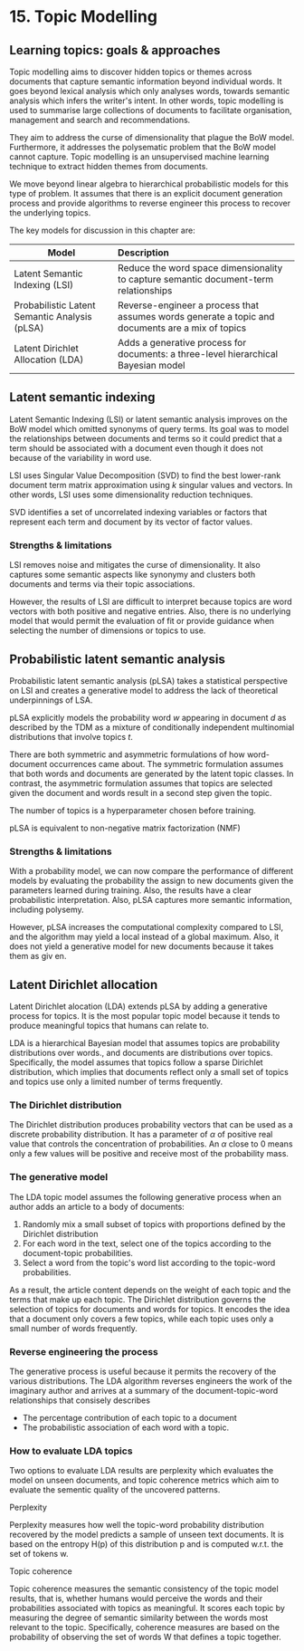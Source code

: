 # 15. Topic Modelling

## Learning topics: goals & approaches
Topic modelling aims to discover hidden topics or themes across documents that capture semantic information beyond individual words. It goes beyond lexical analysis which only analyses words, towards semantic analysis which infers the writer's intent. In other words, topic modelling is used to summarise large collections of documents to facilitate organisation, management and search and recommendations.

They aim to address the curse of dimensionality that plague the BoW model. Furthermore, it addresses the polysematic problem that the BoW model cannot capture. Topic modelling is an unsupervised machine learning technique to extract hidden themes from documents.

We move beyond linear algebra to hierarchical probabilistic models for this type of problem. It assumes that there is an explicit document generation process and provide algorithms to reverse engineer this process to recover the underlying topics.

The key models for discussion in this chapter are:

|Model|Description|
|-|:--|
|Latent Semantic Indexing (LSI)|Reduce the word space dimensionality to capture semantic document-term relationships|
|Probabilistic Latent Semantic Analysis (pLSA)|Reverse-engineer a process that assumes words generate a topic and documents are a mix of topics|
|Latent Dirichlet Allocation (LDA)|Adds a generative process for documents: a three-level hierarchical Bayesian model|

## Latent semantic indexing
Latent Semantic Indexing (LSI) or latent semantic analysis improves on the BoW model which omitted synonyms of query terms. Its goal was to model the relationships between documents and terms so it could predict that a term should be associated with a document even though it does not because of the variability in word use.

LSI uses Singular Value Decomposition (SVD) to find the best lower-rank document term matrix approximation using $k$ singular values and vectors. In other words, LSI uses some dimensionality reduction techniques.

SVD identifies a set of uncorrelated indexing variables or factors that represent each term and document by its vector of factor values.
### Strengths & limitations
LSI removes noise and mitigates the curse of dimensionality. It also captures some semantic aspects like synonymy and clusters both documents and terms via their topic associations.

However, the results of LSI are difficult to interpret because topics are word vectors with both positive and negative entries. Also, there is no underlying model that would permit the evaluation of fit or provide guidance when selecting the number of dimensions or topics to use.
## Probabilistic latent semantic analysis

Probabilistic latent semantic analysis (pLSA) takes a statistical perspective on LSI and creates a generative model to address the lack of theoretical underpinnings of LSA.

pLSA explicitly models the probability word $w$ appearing in document $d$ as described by the TDM as a mixture of conditionally independent multinomial distributions that involve topics $t$.

There are both symmetric and asymmetric formulations of how word-document occurrences came about. The symmetric formulation assumes that both words and documents are generated by the latent topic classes. In contrast, the asymmetric formulation assumes that topics are selected given the document and words result in a second step given the topic.

The number of topics is a hyperparameter chosen before training.

pLSA is equivalent to non-negative matrix factorization (NMF)

### Strengths & limitations
With a probability model, we can now compare the performance of different models by evaluating the probability the assign to new documents given the parameters learned during training. Also, the results have a clear probabilistic interpretation. Also, pLSA captures more semantic information, including polysemy.

However, pLSA increases the computational complexity compared to LSI, and the algorithm may yield a local instead of a global maximum. Also, it does not yield a generative model for new documents because it takes them as giv
en.

## Latent Dirichlet allocation

Latent Dirichlet alocation (LDA) extends pLSA by adding a generative process for topics. It is the most popular topic model because it tends to produce meaningful topics that humans can relate to.

LDA is a hierarchical Bayesian model that assumes topics are probability distributions over words., and documents are distributions over topics. Specifically, the model assumes that topics follow a sparse Dirichlet distribution, which implies that documents reflect only a small set of topics and topics use only a limited number of terms frequently.

### The Dirichlet distribution
The Dirichlet distribution produces probability vectors that can be used as a discrete probability distribution. It has a parameter of $\alpha$ of positive real value that controls the concentration of probabilities. An $\alpha$ close to $0$ means only a few values will be positive and receive most of the probability mass.

### The generative model
The LDA topic model assumes the following generative process when an author adds an article to a body of documents:

1. Randomly mix a small subset of topics with proportions defined by the Dirichlet distribution
2. For each word in the text, select one of the topics according to the document-topic probabilities.
3. Select a word from the topic's word list according to the topic-word probabilities.

As a result, the article content depends on the weight of each topic and the terms that make up each topic. The Dirichlet distribution governs the selection of topics for documents and words for topics. It encodes the idea that a document only covers a few topics, while each topic uses only a small number of words frequently.

### Reverse engineering the process
The generative process is useful because it permits the recovery of the various distributions. The LDA algorithm reverses engineers the work of the imaginary author and arrives at a summary of the document-topic-word relationships that consisely describes

- The percentage contribution of each topic to a document
- The probabilistic association of each word with a topic.

### How to evaluate LDA topics
Two options to evaluate LDA results are perplexity which evaluates the model on unseen documents, and topic coherence metrics which aim to evaluate the sementic quality of the uncovered patterns.

Perplexity

Perplexity measures how well the topic-word probability distribution recovered by the model predicts a sample of unseen text documents. It is based on the entropy H(p) of this distribution p and is computed w.r.t. the set of tokens w.

Topic coherence

Topic coherence measures the semantic consistency of the topic model results, that is, whether humans would perceive the words and their probabilities associated with topics as meaningful. It scores each topic by measuring the degree of semantic similarity between the words most relevant to the topic. Specifically, coherence measures are based on the probability of observing the set of words W that defines a topic together.